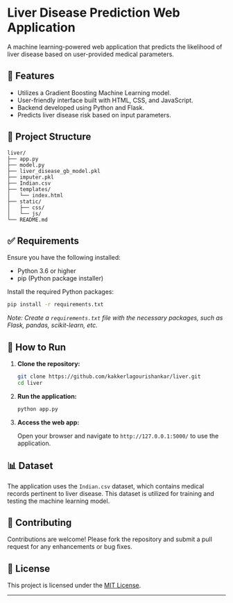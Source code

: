 

# Liver Disease Prediction Web Application

A machine learning-powered web application that predicts the likelihood of liver disease based on user-provided medical parameters.

## 🧠 Features

* Utilizes a Gradient Boosting Machine Learning model.
* User-friendly interface built with HTML, CSS, and JavaScript.
* Backend developed using Python and Flask.
* Predicts liver disease risk based on input parameters.

## 📁 Project Structure

```
liver/
├── app.py
├── model.py
├── liver_disease_gb_model.pkl
├── imputer.pkl
├── Indian.csv
├── templates/
│   └── index.html
├── static/
│   ├── css/
│   └── js/
└── README.md
```

## ✅ Requirements

Ensure you have the following installed:

* Python 3.6 or higher
* pip (Python package installer)

Install the required Python packages:

```bash
pip install -r requirements.txt
```

*Note: Create a `requirements.txt` file with the necessary packages, such as Flask, pandas, scikit-learn, etc.*

## 🚀 How to Run

1. **Clone the repository:**

   ```bash
   git clone https://github.com/kakkerlagourishankar/liver.git
   cd liver
   ```

2. **Run the application:**

   ```bash
   python app.py
   ```

3. **Access the web app:**

   Open your browser and navigate to `http://127.0.0.1:5000/` to use the application.

## 📊 Dataset

The application uses the `Indian.csv` dataset, which contains medical records pertinent to liver disease. This dataset is utilized for training and testing the machine learning model.

## 🤝 Contributing

Contributions are welcome! Please fork the repository and submit a pull request for any enhancements or bug fixes.

## 📄 License

This project is licensed under the [MIT License](LICENSE).

---

